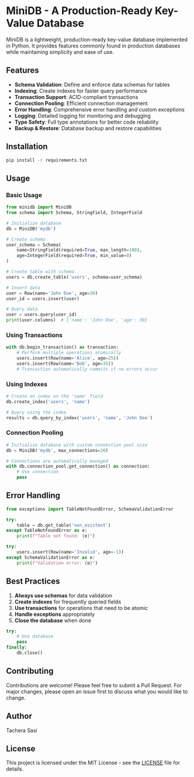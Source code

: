 # MiniDB - A Production-Ready Key-Value Database

MiniDB is a lightweight, production-ready key-value database implemented in Python. It provides features commonly found in production databases while maintaining simplicity and ease of use.

## Features

- **Schema Validation**: Define and enforce data schemas for tables
- **Indexing**: Create indexes for faster query performance
- **Transaction Support**: ACID-compliant transactions
- **Connection Pooling**: Efficient connection management
- **Error Handling**: Comprehensive error handling and custom exceptions
- **Logging**: Detailed logging for monitoring and debugging
- **Type Safety**: Full type annotations for better code reliability
- **Backup & Restore**: Database backup and restore capabilities

## Installation

```bash
pip install -r requirements.txt
```

## Usage

### Basic Usage

```python
from minidb import MiniDB
from schema import Schema, StringField, IntegerField

# Initialize database
db = MiniDB('mydb')

# Create schema
user_schema = Schema(
    name=StringField(required=True, max_length=100),
    age=IntegerField(required=True, min_value=0)
)

# Create table with schema
users = db.create_table('users', schema=user_schema)

# Insert data
user = Row(name='John Doe', age=30)
user_id = users.insert(user)

# Query data
user = users.query(user_id)
print(user.columns)  # {'name': 'John Doe', 'age': 30}
```

### Using Transactions

```python
with db.begin_transaction() as transaction:
    # Perform multiple operations atomically
    users.insert(Row(name='Alice', age=25))
    users.insert(Row(name='Bob', age=35))
    # Transaction automatically commits if no errors occur
```

### Using Indexes

```python
# Create an index on the 'name' field
db.create_index('users', 'name')

# Query using the index
results = db.query_by_index('users', 'name', 'John Doe')
```

### Connection Pooling

```python
# Initialize database with custom connection pool size
db = MiniDB('mydb', max_connections=20)

# Connections are automatically managed
with db.connection_pool.get_connection() as connection:
    # Use connection
    pass
```

## Error Handling

```python
from exceptions import TableNotFoundError, SchemaValidationError

try:
    table = db.get_table('non_existent')
except TableNotFoundError as e:
    print(f"Table not found: {e}")

try:
    users.insert(Row(name='Invalid', age=-1))
except SchemaValidationError as e:
    print(f"Validation error: {e}")
```

## Best Practices

1. **Always use schemas** for data validation
2. **Create indexes** for frequently queried fields
3. **Use transactions** for operations that need to be atomic
4. **Handle exceptions** appropriately
5. **Close the database** when done

```python
try:
    # Use database
    pass
finally:
    db.close()
```

## Contributing

Contributions are welcome! Please feel free to submit a Pull Request. For major changes, please open an issue first to discuss what you would like to change.

## Author

Tachera Sasi

## License

This project is licensed under the MIT License - see the [LICENSE](LICENSE) file for details.